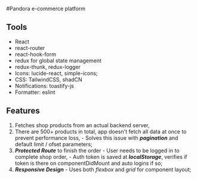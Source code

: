 #Pandora e-commerce platform

## Tools
  - React
  - react-router
  - react-hook-form
  - redux for global state management
  - redux-thunk, redux-logger
  - Icons: lucide-react, simple-icons;
  - CSS: TailwindCSS, shadCN
  - Notifications: toastify-js
  - Formatter: eslint

## Features
  1. Fetches shop products from an actual backend server,
  2. There are 500+ products in total, app doesn't fetch all data at once to prevent performance loss,
    - Solves this issue with ***pagination*** and default limit / ofset parameters;
  3. ***Protected Route*** to finish the order
    - User needs to be logged in to complete shop order,
    - Auth token is saved at ***localStorage***, verifies if token is there on componentDidMount and auto logins if so;
  4. ***Responsive Design***
    - Uses both _flexbox_ and _grid_ for component layout;
  
